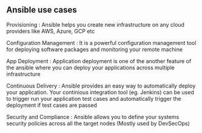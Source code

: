 ## Ansible use cases

Provisioning : Ansible helps you create new infrastructure on any cloud providers like AWS, Azure, GCP etc

Configuration Management : It is a powerful configuration management tool for deploying software packages and monitoring your remote machine

App Deployment : Application deployment is one of the another feature of the ansible where you can deploy your applications across multiple infrastructure

Continuous Delivery : Ansible provides an easy way to automatically deploy your application. Your continious integration tool (eg. Jenkins) can be used to trigger run your application test cases and automatically trigger the deployment if test cases are passed

Security and Compliance : Ansible allows you to define your systems security policies across all the target nodes (Mostly used by DevSecOps)
